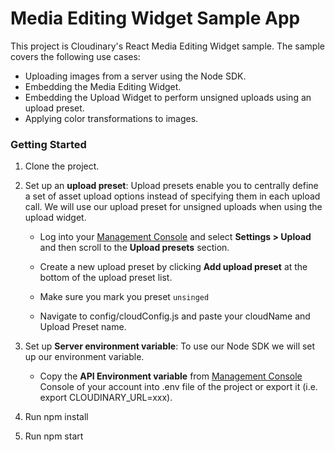 # Media Editing Widget Sample App

This project is Cloudinary's React Media Editing Widget sample.
The sample covers the following use cases:

* Uploading images from a server using the Node SDK.
* Embedding the Media Editing Widget.
* Embedding the Upload Widget to perform unsigned uploads using an upload preset.
* Applying color transformations to images.

### Getting Started

1. Clone the project.

2. Set up an **upload preset**:
Upload presets enable you to centrally define a set of asset upload options
instead of specifying them in each upload call. We will use our upload preset
for unsigned uploads when using the upload widget.
    * Log into your [Management Console](https://cloudinary.com/console) and select **Settings > Upload** and then scroll 
to the **Upload presets** section.

    * Create a new upload preset by clicking **Add upload preset** at the bottom of the upload preset list.

    * Make sure you mark you preset `unsinged`

    * Navigate to config/cloudConfig.js and paste your cloudName and Upload Preset name.

3. Set up **Server environment variable**:
To use our Node SDK we will set up our environment variable.

    * Copy the **API Environment variable** 
from [Management Console](https://cloudinary.com/console) Console of your account 
into .env file of the project or export it (i.e. export CLOUDINARY_URL=xxx).

4. Run npm install
5. Run npm start 
